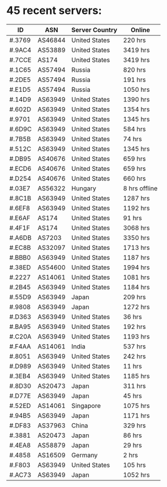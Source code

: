 # 45 recent servers:

| ID | ASN | Server Country | Online |
| ------ | ------ | ------ | ------ |
| #.3769 | AS46844 | United States | 220 hrs |
| #.9AC4 | AS53889 | United States | 3419 hrs |
| #.7CCE | AS174 | United States | 3419 hrs |
| #.1C65 | AS57494 | Russia | 820 hrs |
| #.2DE5 | AS57494 | Russia | 191 hrs |
| #.E1D5 | AS57494 | Russia | 1050 hrs |
| #.14D9 | AS63949 | United States | 1390 hrs |
| #.602D | AS63949 | United States | 1354 hrs |
| #.9701 | AS63949 | United States | 1345 hrs |
| #.6D9C | AS63949 | United States | 584 hrs |
| #.7B5B | AS63949 | United States | 74 hrs |
| #.512C | AS63949 | United States | 1345 hrs |
| #.DB95 | AS40676 | United States | 659 hrs |
| #.ECD6 | AS40676 | United States | 659 hrs |
| #.D254 | AS40676 | United States | 660 hrs |
| #.03E7 | AS56322 | Hungary | 8 hrs offline |
| #.8C1B | AS63949 | United States | 1287 hrs |
| #.6EF8 | AS63949 | United States | 1192 hrs |
| #.E6AF | AS174 | United States | 91 hrs |
| #.4F1F | AS174 | United States | 3068 hrs |
| #.A6DB | AS7203 | United States | 3350 hrs |
| #.EC8B | AS32097 | United States | 1713 hrs |
| #.BBB0 | AS63949 | United States | 1187 hrs |
| #.38ED | AS54600 | United States | 1994 hrs |
| #.2227 | AS14061 | United States | 1081 hrs |
| #.2B45 | AS63949 | United States | 1184 hrs |
| #.55D9 | AS63949 | Japan | 209 hrs |
| #.9808 | AS63949 | Japan | 1272 hrs |
| #.D363 | AS63949 | United States | 36 hrs |
| #.BA95 | AS63949 | United States | 192 hrs |
| #.C20A | AS63949 | United States | 1193 hrs |
| #.F4AA | AS14061 | India | 537 hrs |
| #.8051 | AS63949 | United States | 242 hrs |
| #.D989 | AS63949 | United States | 11 hrs |
| #.3EB4 | AS63949 | United States | 1185 hrs |
| #.8D30 | AS20473 | Japan | 311 hrs |
| #.D77E | AS63949 | Japan | 45 hrs |
| #.52ED | AS14061 | Singapore | 1075 hrs |
| #.94B5 | AS63949 | Japan | 1171 hrs |
| #.DF83 | AS37963 | China | 329 hrs |
| #.3881 | AS20473 | Japan | 86 hrs |
| #.4EA8 | AS58879 | Japan | 29 hrs |
| #.4858 | AS16509 | Germany | 2 hrs |
| #.F803 | AS63949 | United States | 105 hrs |
| #.AC73 | AS63949 | Japan | 1052 hrs |

